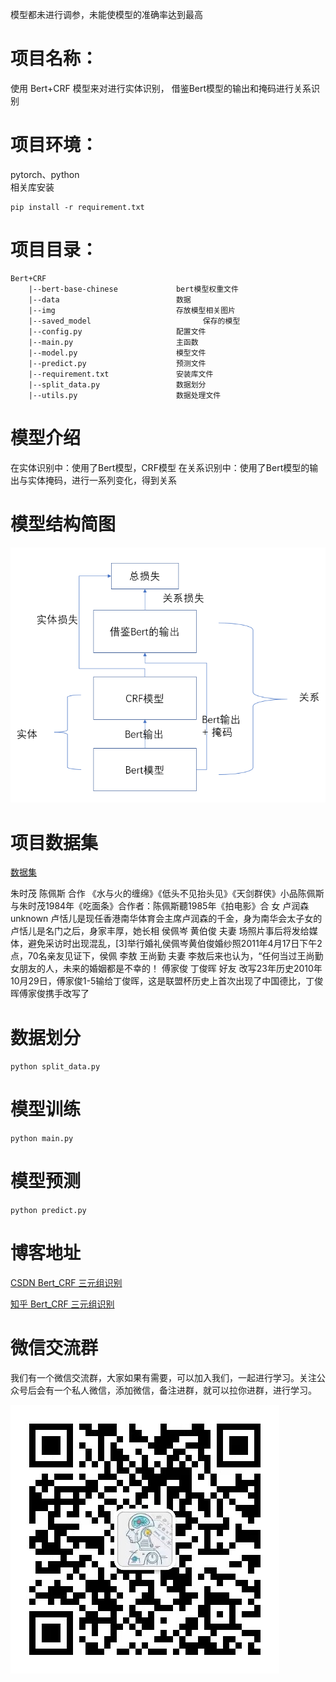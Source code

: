 模型都未进行调参，未能使模型的准确率达到最高

# 项目名称：
使用 Bert+CRF 模型来对进行实体识别，
借鉴Bert模型的输出和掩码进行关系识别

# 项目环境：
pytorch、python   
相关库安装
```
pip install -r requirement.txt
```

# 项目目录：
```
Bert+CRF
    |--bert-base-chinese             bert模型权重文件
    |--data                          数据
    |--img                           存放模型相关图片 
    |--saved_model                         保存的模型
    |--config.py                     配置文件
    |--main.py                       主函数
    |--model.py                      模型文件
    |--predict.py                    预测文件
    |--requirement.txt               安装库文件
    |--split_data.py                 数据划分
    |--utils.py                      数据处理文件
```

# 模型介绍
在实体识别中：使用了Bert模型，CRF模型
在关系识别中：使用了Bert模型的输出与实体掩码，进行一系列变化，得到关系

# 模型结构简图

![](img/模型结构简图.png)   

# 项目数据集
[数据集](https://github.com/buppt//raw/master/data/people-relation/train.txt)

朱时茂	陈佩斯	合作	《水与火的缠绵》《低头不见抬头见》《天剑群侠》小品陈佩斯与朱时茂1984年《吃面条》合作者：陈佩斯聽1985年《拍电影》合
女	卢润森	unknown	卢恬儿是现任香港南华体育会主席卢润森的千金，身为南华会太子女的卢恬儿是名门之后，身家丰厚，她长相
侯佩岑	黄伯俊	夫妻	场照片事后将发给媒体，避免采访时出现混乱，[3]举行婚礼侯佩岑黄伯俊婚纱照2011年4月17日下午2点，70名亲友见证下，侯佩
李敖	王尚勤	夫妻	李敖后来也认为，“任何当过王尚勤女朋友的人，未来的婚姻都是不幸的！
傅家俊	丁俊晖	好友	改写23年历史2010年10月29日，傅家俊1-5输给丁俊晖，这是联盟杯历史上首次出现了中国德比，丁俊晖傅家俊携手改写了

# 数据划分
`python split_data.py`

# 模型训练
`python main.py`

# 模型预测
`python predict.py`

# 博客地址

[CSDN Bert_CRF 三元组识别](https://blog.csdn.net/qq_48764574/article/details/132344244)

[知乎 Bert_CRF 三元组识别](https://zhuanlan.zhihu.com/p/651639890)

# 微信交流群
我们有一个微信交流群，大家如果有需要，可以加入我们，一起进行学习。关注公众号后会有一个私人微信，添加微信，备注进群，就可以拉你进群，进行学习。

![公众号](img/公众号.jpg)   


